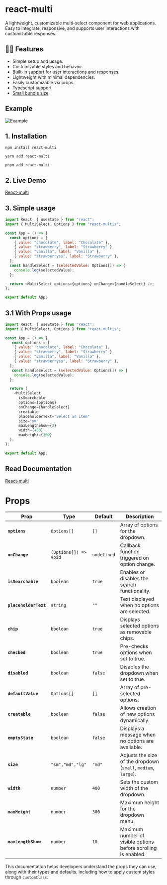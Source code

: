 # react-multi

A lightweight, customizable multi-select component for web applications. Easy to integrate, responsive, and supports user interactions with customizable responses.

## 🎉🎉 Features

- Simple setup and usage.
- Customizable styles and behavior.
- Built-in support for user interactions and responses.
- Lightweight with minimal dependencies.
- Easily customizable via props.
- Typescript support
- [Small bundle size](https://bundlephobia.com/result?p=react-multi)

## Example

![Example](https://res.cloudinary.com/saimun/image/upload/v1732724451/Screenshot_from_2024-11-27_22-18-26_pmueq1.png)

## 1. Installation

`npm install react-multi`

`yarn add react-multi`

`pnpm add react-multi`

## 2. Live Demo

[React-multi](https://react-multi.vercel.app/doc/usage)

## 3. Simple usage

```javascript
import React, { useState } from "react";
import { MultiSelect, Options } from "react-multis";

const App = () => {
  const options = [
    { value: "chocolate", label: "Chocolate" },
    { value: "strawberry", label: "Strawberry" },
    { value: "vanilla", label: "Vanilla" },
    { value: "strawberryss", label: "Strawberry" },
  ];
  const handleSelect = (selectedValue: Options[]) => {
    console.log(selectedValue);
  };

  return <MultiSelect options={options} onChange={handleSelect} />;
};

export default App;
```

## 3.1 With Props usage

```javascript
import React, { useState } from "react";
import { MultiSelect, Options } from "react-multis";

const App = () => {
   const options = [
    { value: "chocolate", label: "Chocolate" },
    { value: "strawberry", label: "Strawberry" },
    { value: "vanilla", label: "Vanilla" },
    { value: "strawberryss", label: "Strawberry" },
  ];
   const handleSelect = (selectedValue: Options[]) => {
    console.log(selectedValue);
  };

  return (
    <MultiSelect
      isSearchable
      options={options}
      onChange={handleSelect}
      creatable
      placeholderText="Select an item"
      size="sm"
      maxLengthShow={2}
      width={400}
      maxHeight={300}
  );
};

export default App;
```

## Read Documentation

[React-multi](https://react-multi.vercel.app/doc/installation)

# Props

| Prop                  | Type                  | Default     | Description                                                    |
| --------------------- | --------------------- | ----------- | -------------------------------------------------------------- |
| **`options`**         | `Options[]`           | `[]`        | Array of options for the dropdown.                             |
| **`onChange`**        | `(Options[]) => void` | `undefined` | Callback function triggered on option change.                  |
| **`isSearchable`**    | `boolean`             | `true`      | Enables or disables the search functionality.                  |
| **`placeholderText`** | `string`              | `""`        | Text displayed when no options are selected.                   |
| **`chip`**            | `boolean`             | `true`      | Displays selected options as removable chips.                  |
| **`checked`**         | `boolean`             | `true`      | Pre-checks options when set to true.                           |
| **`disabled`**        | `boolean`             | `false`     | Disables the dropdown when set to true.                        |
| **`defaultValue`**    | `Options[]`           | `[]`        | Array of pre-selected options.                                 |
| **`creatable`**       | `boolean`             | `false`     | Allows creation of new options dynamically.                    |
| **`emptyState`**      | `boolean`             | `false`     | Displays a message when no options are available.              |
| **`size`**            | `"sm","md","lg"`      | `"md"`      | Adjusts the size of the dropdown (`small`, `medium`, `large`). |
| **`width`**           | `number`              | `400`       | Sets the custom width of the dropdown.                         |
| **`maxHeight`**       | `number`              | `300`       | Maximum height for the dropdown menu.                          |
| **`maxLengthShow`**   | `number`              | `10`        | Maximum number of visible options before scrolling is enabled. |

This documentation helps developers understand the props they can use, along with their types and defaults, including how to apply custom styles through `customClass`.
